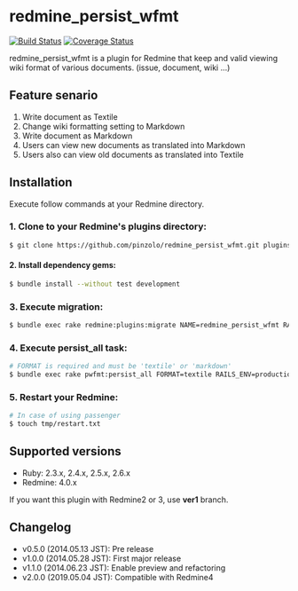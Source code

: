 # redmine_persist_wfmt
[![Build Status](https://secure.travis-ci.org/pinzolo/redmine_persist_wfmt.png)](http://travis-ci.org/pinzolo/redmine_persist_wfmt)
[![Coverage Status](https://coveralls.io/repos/pinzolo/redmine_persist_wfmt/badge.png)](https://coveralls.io/r/pinzolo/redmine_persist_wfmt)

redmine_persist_wfmt is a plugin for Redmine that keep and valid viewing wiki format of various documents. (issue, document, wiki ...)

## Feature senario

1. Write document as Textile
1. Change wiki formatting setting to Markdown
1. Write document as Markdown
1. Users can view new documents as translated into Markdown
1. Users also can view old documents as translated into Textile

## Installation

Execute follow commands at your Redmine directory.

### 1. Clone to your Redmine's plugins directory:

```sh
$ git clone https://github.com/pinzolo/redmine_persist_wfmt.git plugins/redmine_persist_wfmt
```

#### 2. Install dependency gems:

```sh
$ bundle install --without test development
```

### 3. Execute migration:

```sh
$ bundle exec rake redmine:plugins:migrate NAME=redmine_persist_wfmt RAILS_ENV=production
```

### 4. Execute persist_all task:

```sh
# FORMAT is required and must be 'textile' or 'markdown'
$ bundle exec rake pwfmt:persist_all FORMAT=textile RAILS_ENV=production
```

### 5. Restart your Redmine:

```sh
# In case of using passenger
$ touch tmp/restart.txt
```

## Supported versions

* Ruby: 2.3.x, 2.4.x, 2.5.x, 2.6.x
* Redmine: 4.0.x

If you want this plugin with Redmine2 or 3, use **ver1** branch.

## Changelog

* v0.5.0 (2014.05.13 JST): Pre release
* v1.0.0 (2014.05.28 JST): First major release
* v1.1.0 (2014.06.23 JST): Enable preview and refactoring
* v2.0.0 (2019.05.04 JST): Compatible with Redmine4
